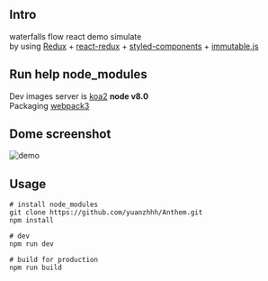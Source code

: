 
## Intro
waterfalls flow react demo simulate</br>
by using [Redux](https://github.com/reactjs/redux) + [react-redux](https://github.com/reactjs/react-redux) + [styled-components](https://github.com/styled-components/styled-components) + [immutable.js](https://github.com/facebook/immutable-js)

## Run help node_modules
Dev images server is [koa2](https://github.com/koajs/koa) <b>node v8.0</b></br>
Packaging [webpack3](https://github.com/webpack/webpack)

## Dome screenshot
![demo](https://github.com/yuanzhhh/Anthem/blob/master/dome.png "demo")

## Usage
```
# install node_modules
git clone https://github.com/yuanzhhh/Anthem.git
npm install

# dev
npm run dev

# build for production
npm run build
```